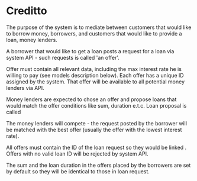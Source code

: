 # Creditto

The purpose of the system is to mediate between customers that would like to borrow money, borrowers,
and customers that would like to provide a loan, money lenders.

A borrower that would like to get a loan posts a request for a loan via system API - such requests is
called 'an offer'.  

Offer must contain all relevant data, including the max interest rate he is willing to pay (see models description below). 
Each offer has a unique ID assigned by the system. That offer will be available to all potential money lenders via API.

Money lenders are expected to chose an offer and propose loans that would match the offer conditions like sum, duration e.t.c.
Loan proposal is called 


The money lenders will compete - the request posted by the borrower will be matched with the best offer (usually the offer with the lowest interest rate).

 All offers must contain the ID of the loan request so they would be linked . Offers with no valid loan ID will be rejected by system API.

The sum and the loan duration in the offers placed by the borrowers are set by default so they will be identical to those in loan request.